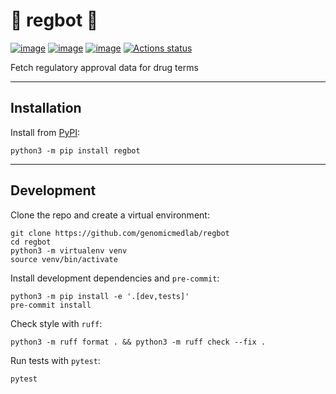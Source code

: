 # 🤖 regbot 🤖

[![image](https://img.shields.io/pypi/v/regbot.svg)](https://pypi.python.org/pypi/regbot)
[![image](https://img.shields.io/pypi/l/regbot.svg)](https://pypi.python.org/pypi/regbot)
[![image](https://img.shields.io/pypi/pyversions/regbot.svg)](https://pypi.python.org/pypi/regbot)
[![Actions status](https://github.com/genomicmedlab/regbot/actions/workflows/checks.yaml/badge.svg)](https://github.com/genomicmedlab/regbot/actions/checks.yaml)

<!-- description -->
Fetch regulatory approval data for drug terms
<!-- /description -->



---

## Installation

Install from [PyPI](https://pypi.org/project/regbot/):

```shell
python3 -m pip install regbot
```

---

## Development

Clone the repo and create a virtual environment:

```shell
git clone https://github.com/genomicmedlab/regbot
cd regbot
python3 -m virtualenv venv
source venv/bin/activate
```

Install development dependencies and `pre-commit`:

```shell
python3 -m pip install -e '.[dev,tests]'
pre-commit install
```

Check style with `ruff`:

```shell
python3 -m ruff format . && python3 -m ruff check --fix .
```

Run tests with `pytest`:

```shell
pytest
```
